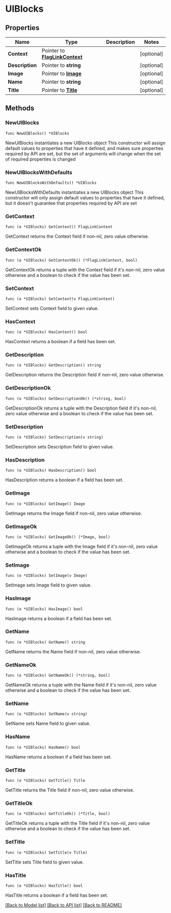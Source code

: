 # UIBlocks

## Properties

Name | Type | Description | Notes
------------ | ------------- | ------------- | -------------
**Context** | Pointer to [**FlagLinkContext**](FlagLinkContext.md) |  | [optional] 
**Description** | Pointer to **string** |  | [optional] 
**Image** | Pointer to [**Image**](Image.md) |  | [optional] 
**Name** | Pointer to **string** |  | [optional] 
**Title** | Pointer to [**Title**](Title.md) |  | [optional] 

## Methods

### NewUIBlocks

`func NewUIBlocks() *UIBlocks`

NewUIBlocks instantiates a new UIBlocks object
This constructor will assign default values to properties that have it defined,
and makes sure properties required by API are set, but the set of arguments
will change when the set of required properties is changed

### NewUIBlocksWithDefaults

`func NewUIBlocksWithDefaults() *UIBlocks`

NewUIBlocksWithDefaults instantiates a new UIBlocks object
This constructor will only assign default values to properties that have it defined,
but it doesn't guarantee that properties required by API are set

### GetContext

`func (o *UIBlocks) GetContext() FlagLinkContext`

GetContext returns the Context field if non-nil, zero value otherwise.

### GetContextOk

`func (o *UIBlocks) GetContextOk() (*FlagLinkContext, bool)`

GetContextOk returns a tuple with the Context field if it's non-nil, zero value otherwise
and a boolean to check if the value has been set.

### SetContext

`func (o *UIBlocks) SetContext(v FlagLinkContext)`

SetContext sets Context field to given value.

### HasContext

`func (o *UIBlocks) HasContext() bool`

HasContext returns a boolean if a field has been set.

### GetDescription

`func (o *UIBlocks) GetDescription() string`

GetDescription returns the Description field if non-nil, zero value otherwise.

### GetDescriptionOk

`func (o *UIBlocks) GetDescriptionOk() (*string, bool)`

GetDescriptionOk returns a tuple with the Description field if it's non-nil, zero value otherwise
and a boolean to check if the value has been set.

### SetDescription

`func (o *UIBlocks) SetDescription(v string)`

SetDescription sets Description field to given value.

### HasDescription

`func (o *UIBlocks) HasDescription() bool`

HasDescription returns a boolean if a field has been set.

### GetImage

`func (o *UIBlocks) GetImage() Image`

GetImage returns the Image field if non-nil, zero value otherwise.

### GetImageOk

`func (o *UIBlocks) GetImageOk() (*Image, bool)`

GetImageOk returns a tuple with the Image field if it's non-nil, zero value otherwise
and a boolean to check if the value has been set.

### SetImage

`func (o *UIBlocks) SetImage(v Image)`

SetImage sets Image field to given value.

### HasImage

`func (o *UIBlocks) HasImage() bool`

HasImage returns a boolean if a field has been set.

### GetName

`func (o *UIBlocks) GetName() string`

GetName returns the Name field if non-nil, zero value otherwise.

### GetNameOk

`func (o *UIBlocks) GetNameOk() (*string, bool)`

GetNameOk returns a tuple with the Name field if it's non-nil, zero value otherwise
and a boolean to check if the value has been set.

### SetName

`func (o *UIBlocks) SetName(v string)`

SetName sets Name field to given value.

### HasName

`func (o *UIBlocks) HasName() bool`

HasName returns a boolean if a field has been set.

### GetTitle

`func (o *UIBlocks) GetTitle() Title`

GetTitle returns the Title field if non-nil, zero value otherwise.

### GetTitleOk

`func (o *UIBlocks) GetTitleOk() (*Title, bool)`

GetTitleOk returns a tuple with the Title field if it's non-nil, zero value otherwise
and a boolean to check if the value has been set.

### SetTitle

`func (o *UIBlocks) SetTitle(v Title)`

SetTitle sets Title field to given value.

### HasTitle

`func (o *UIBlocks) HasTitle() bool`

HasTitle returns a boolean if a field has been set.


[[Back to Model list]](../README.md#documentation-for-models) [[Back to API list]](../README.md#documentation-for-api-endpoints) [[Back to README]](../README.md)


